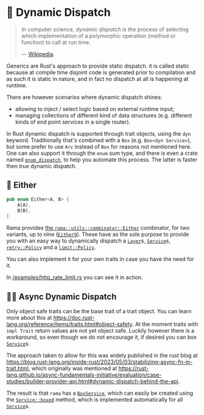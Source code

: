 # 🚚 Dynamic Dispatch

> In computer science, _dynamic dispatch_ is the process of selecting
> which implementation of a polymorphic operation (method or function) to call at run time.
>
> — [Wikipedia](https://en.wikipedia.org/wiki/Dynamic_dispatch).

Generics are Rust's approach to provide static dispatch. it is called static because
at compile time disjoint code is generated prior to compilation and as such it is static in nature,
and in fact no dispatch at all is happening at runtime.

There are however scenarios where dynamic dispatch shines:

- allowing to inject / select logic based on external runtime input;
- managing collections of different kind of data structures (e.g. different kinds of end point services in a single router).

In Rust dynamic dispatch is supported through trait objects, using the `dyn` keyword.
Traditionally that's combined with a `Box` (e.g. `Box<dyn Service>`), but some prefer to use `Arc` instead of `Box` for reasons not mentioned here.
One can also support it through the `enum` sum type, and there is even a crate named [`enum_dispatch`](https://docs.rs/enum_dispatch/latest/enum_dispatch/),
to help you automate this process. The latter is faster then _true_ dynamic dispatch.

## 🤷 Either

```rust
pub enum Either<A, B> {
    A(A),
    B(B),
}
```

Rama provides [the `rama::utils::combinator::Either`](https://ramaproxy.org/docs/rama/combinators/enum.Either.html) combinator,
for two variants, up to nine ([`Either9`](https://ramaproxy.org/docs/rama/combinators/enum.Either9.html)). These have as the sole purpose
to provide you with an easy way to dynamically dispatch a [`Layer`](https://ramaproxy.org/docs/rama/layer/trait.Layer.html)s, [`Service`](https://ramaproxy.org/docs/rama/service/trait.Service.html)s, [`retry::Policy`](https://ramaproxy.org/docs/rama/http/layer/retry/trait.Policy.html) and a [`limit::Policy`](https://ramaproxy.org/docs/rama/layer/limit/policy/trait.Policy.html).

You can also implement it for your own traits in case you have the need for it.

In [/examples/http_rate_limit.rs](https://github.com/plabayo/rama/blob/main/examples/http_rate_limit.rs) you can see it in action.

## 😵‍💫 Async Dynamic Dispatch

Only object safe traits can be the base trait of a trait object. You can learn more about this at <https://doc.rust-lang.org/reference/items/traits.html#object-safety>. At the moment traits with `impl Trait` return values are not yet object safe. Luckily however there is a workaround, so even though we do not encourage it, if desired you can box [`Service`](https://ramaproxy.org/docs/rama/service/trait.Service.html)s.

The approach taken to allow for this was widely published in the rust blog at <https://blog.rust-lang.org/inside-rust/2023/05/03/stabilizing-async-fn-in-trait.html>, which originally was mentioned at <https://rust-lang.github.io/async-fundamentals-initiative/evaluation/case-studies/builder-provider-api.html#dynamic-dispatch-behind-the-api>.

The result is that `rama` has a [`BoxService`](https://ramaproxy.org/docs/rama/service/struct.BoxService.html), which can easily be created using the [`Service::boxed`](https://ramaproxy.org/docs/rama/service/trait.Service.html#method.boxed) method, which is implemented automatically for all [`Service`](https://ramaproxy.org/docs/rama/service/trait.Service.html)s.
